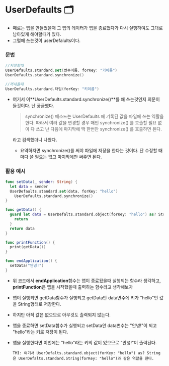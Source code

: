 # UserDefaults 🗂

+ 때로는 앱을 만들었을때 그 앱의 데이터가 앱을 종료했다가 다시 실행하여도 그대로 남아있게 해야할때가 있다.
+ 그럴때 쓰는것이 userDefalults이다.

### 문법

```swift
//저장할때
UserDefaults.standard.set(변수이름, forKey: "키이름")
UserDefaults.standard.synchronize()

//꺼내올때
UserDefaults.standard.타입(forKey: "키이름")
```

+ 여기서 이**UserDefaults.standard.synchronize()**를 왜 쓰는것인지 의문이 들것이다. 난 궁금했다.

  > synchronize() 메소드는 UserDefaults 에 기록된 값을 파일에 쓰는 역활을 한다. 따라서 여러 값을 변경할 경우 매번 synchronize() 를 호출할 필요 없이 다 쓰고 난 다음에 마지막에 딱 한번만 synchronize() 를 호출하면 된다.

  라고 검색했더니 나왔다.

  + 요약하자면 synchronize()를 써야 파일에 저장을 한다는 것이다. 단 수정할 때마다 쓸 필요는 없고 마지막에만 써주면 된다.
  
    

### 활용 예시

```swift
func setData(_ sender: String) {
  let data = sender
  UserDefaults.standard.set(data, forKey: "hello")
	UserDefaults.standard.synchronize()
}

func getData() {
  guard let data = UserDefalts.standard.object(forKey: "hello") as? String else {
    return
  }
  return data
}

func printFunction() {
  print(getData())
}

func endApplication() {
  setData("안녕!")
}
```

+ 위 코드에서 **endApplication**함수는 앱이 종료됬을때 실행되는 함수라 생각하고, **printFunction**은 앱을 시작했을때 출력하는 함수라고 생각해보자

+ 앱이 실행되면 getData함수가 실행되고 getData안 data변수에 키가 "hello"인 값을 String형태로 저장한다. 

+ 하지만 아직 값은 없으므로 아무것도 출력되지 않는다.

+ 앱을 종료하면  setData함수가 실행되고 setData안 data변수는 "안녕!"이 되고 "hello"라는 키로 저장이 된다. 

+ 앱을 실행한다면 이번에는 "hello"라는 키의 값이 있으므로 "안녕!"이 출력된다.

  `TMI: 여기서 UserDefalts.standard.object(forKey: "hello") as? String은 UserDefalts.standard.String(forKey: "hello")과 같은 역할을 한다.`

  





